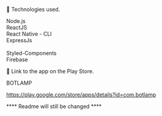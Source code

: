 🚀 Technologies used.

Node.js <br>
ReactJS	<br>
React Native - CLI <br>
ExpressJs <br>	 
Styled-Components<br>
Firebase<br>

🚀 Link to the app on the Play Store.

BOTLAMP <br>

https://play.google.com/store/apps/details?id=com.botlamp





**** Readme will still be changed ****
